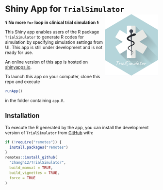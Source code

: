 # Shiny App for `TrialSimulator` <img src="logo.png" align="right" width="175" />

**&#x2695; No more `for` loop in clinical trial simulation &#x2695;**

This Shiny app enables users of the R package `TrialSimulator` to generate R codes for simulation by specifying simulation settings from UI. This app is still under development and is not ready for use. 

An online version of this app is hosted on [shinyapps.io](https://bx7ttm-han-zhang.shinyapps.io/trialsimulatorstarter/). 

To launch this app on your computer, clone this repo and execute
``` r
runApp()
```
in the folder containing `app.R`. 

## Installation

To execute the R generated by the app, you can install the development version of `TrialSimulator` from [GitHub](https://github.com/zhangh12/TrialSimulator) with:

``` r
if (!require("remotes")) {
  install.packages("remotes")
}
remotes::install_github(
  "zhangh12/TrialSimulator", 
  build_manual = TRUE, 
  build_vignettes = TRUE, 
  force = TRUE
)
```
